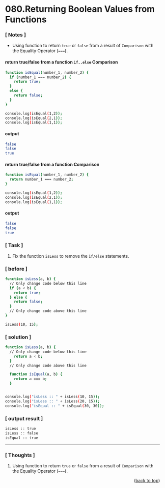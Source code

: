 <a name="topage"></a>

# 080.Returning Boolean Values from Functions

### [ Notes ]
  * Using function to return `true` or `false` from a result of `Comparison` with the Equality Operator (`===`).

#### return true/false from a function `if..else` Comparison

```sh
function isEqual(number_1, number_2) {
  if (number_1 === number_2) {
    return true;
  }
  else {
    return false;
  }
}

console.log(isEqual(1,2));
console.log(isEqual(2,1));
console.log(isEqual(1,1));
```

#### output
```sh
false
false
true
```

#### return true/false from a function Comparison

```sh
function isEqual(number_1, number_2) {
  return number_1 === number_2;
}

console.log(isEqual(1,2));
console.log(isEqual(2,1));
console.log(isEqual(1,1));
```

#### output
```sh
false
false
true
```

### [ Task ]
  1. Fix the function `isLess` to remove the `if/else` statements.

### [ before ]

```sh
function isLess(a, b) {
  // Only change code below this line
  if (a < b) {
    return true;
  } else {
    return false;
  }
  // Only change code above this line
}

isLess(10, 15);
```

### [ solution ]

```sh
function isLess(a, b) {
  // Only change code below this line
    return a < b;
  }
  // Only change code above this line

  function isEqual(a, b) {
    return a === b;
  }


console.log("isLess :: " + isLess(10, 15));
console.log("isLess :: " + isLess(20, 15));
console.log("isEqual :: " + isEqual(30, 30));
```

### [ output result ]

```sh
isLess :: true
isLess :: false
isEqual :: true
```

-----

### [ Thoughts ]

  1. Using function to return `true` or `false` from a result of `Comparison` with the Equality Operator (`===`).
  

<p align="right">(<a href="#topage">back to top</a>)</p>
<br/>
<br/>

